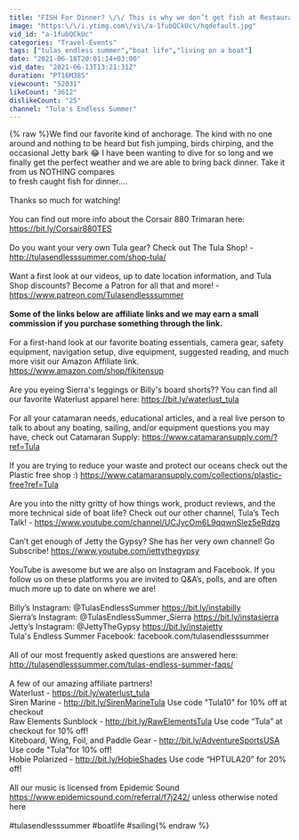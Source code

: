 ```yaml
---
title: "FISH For Dinner? \/\/ This is why we don’t get fish at Restaurants"
image: "https:\/\/i.ytimg.com\/vi\/a-1fubQCkUc\/hqdefault.jpg"
vid_id: "a-1fubQCkUc"
categories: "Travel-Events"
tags: ["tulas endless summer","boat life","living on a boat"]
date: "2021-06-18T20:01:14+03:00"
vid_date: "2021-06-13T13:21:31Z"
duration: "PT16M38S"
viewcount: "52031"
likeCount: "3612"
dislikeCount: "25"
channel: "Tula's Endless Summer"
---
```

{% raw %}We find our favorite kind of anchorage. The kind with no one around and nothing to be heard but fish jumping, birds chirping, and the occasional Jetty bark 😂 I have been wanting to dive for so long and we finally get the perfect weather and we are able to bring back dinner. Take it from us NOTHING compares<br />to fresh caught fish for dinner…. <br /><br />Thanks so much for watching! <br /><br />You can find out  more info about the Corsair 880 Trimaran here: <a rel="nofollow" target="blank" href="https://bit.ly/Corsair880TES">https://bit.ly/Corsair880TES</a><br /><br />Do you want your very own Tula gear? Check out The Tula Shop! - <a rel="nofollow" target="blank" href="http://tulasendlesssummer.com/shop-tula/">http://tulasendlesssummer.com/shop-tula/</a><br /><br />Want a first look at our videos, up to date location information, and Tula Shop discounts? Become a Patron for all that and more! - <a rel="nofollow" target="blank" href="https://www.patreon.com/Tulasendlesssummer">https://www.patreon.com/Tulasendlesssummer</a><br /><br />**Some of the links below are affiliate links and we may earn a small commission if you purchase something through the link.**<br /><br />For a first-hand look at our favorite boating essentials, camera gear, safety equipment, navigation setup, dive equipment, suggested reading, and much more visit our Amazon Affiliate link.  <a rel="nofollow" target="blank" href="https://www.amazon.com/shop/fikitensup">https://www.amazon.com/shop/fikitensup</a><br /><br />Are you eyeing Sierra's leggings or Billy's board shorts?? You can find all our favorite Waterlust apparel here: <a rel="nofollow" target="blank" href="https://bit.ly/waterlust_tula">https://bit.ly/waterlust_tula</a> <br /><br />For all your catamaran needs, educational articles, and a real live person to talk to about any boating, sailing, and/or equipment questions you may have, check out Catamaran Supply: <a rel="nofollow" target="blank" href="https://www.catamaransupply.com/?ref=Tula">https://www.catamaransupply.com/?ref=Tula</a><br /><br />If you are trying to reduce your waste and protect our oceans check out the Plastic free shop :) <a rel="nofollow" target="blank" href="https://www.catamaransupply.com/collections/plastic-free?ref=Tula">https://www.catamaransupply.com/collections/plastic-free?ref=Tula</a><br /><br />Are you into the nitty gritty of how things work, product reviews, and the more technical side of boat life? Check out our other channel, Tula’s Tech Talk! - <a rel="nofollow" target="blank" href="https://www.youtube.com/channel/UCJycOm6L9qqwnSlez5eRdzg">https://www.youtube.com/channel/UCJycOm6L9qqwnSlez5eRdzg</a><br /><br />Can’t get enough of Jetty the Gypsy? She has her very own channel! Go Subscribe!   <a rel="nofollow" target="blank" href="https://www.youtube.com/jettythegypsy">https://www.youtube.com/jettythegypsy</a><br /><br />YouTube is awesome but we are also on Instagram and Facebook. If you follow us on these platforms you are invited to Q&amp;A’s, polls, and are often much more up to date on where we are! <br /><br />Billy’s Instagram: @TulasEndlessSummer <a rel="nofollow" target="blank" href="https://bit.ly/instabilly">https://bit.ly/instabilly</a><br />Sierra’s Instagram: @TulasEndlessSummer_Sierra <a rel="nofollow" target="blank" href="https://bit.ly/instasierra">https://bit.ly/instasierra</a><br />Jetty’s Instagram: @JettyTheGypsy <a rel="nofollow" target="blank" href="https://bit.ly/instajetty">https://bit.ly/instajetty</a><br />Tula's Endless Summer Facebook: facebook.com/tulasendlesssummer<br /><br />All of our most frequently asked questions are answered here: <br /><a rel="nofollow" target="blank" href="http://tulasendlesssummer.com/tulas-endless-summer-faqs/">http://tulasendlesssummer.com/tulas-endless-summer-faqs/</a><br /><br />A few of our amazing affiliate partners!<br />Waterlust - <a rel="nofollow" target="blank" href="https://bit.ly/waterlust_tula">https://bit.ly/waterlust_tula</a> <br />Siren Marine - <a rel="nofollow" target="blank" href="http://bit.ly/SirenMarineTula">http://bit.ly/SirenMarineTula</a> Use code &quot;Tula10&quot; for 10% off at checkout<br />Raw Elements Sunblock -  <a rel="nofollow" target="blank" href="http://bit.ly/RawElementsTula">http://bit.ly/RawElementsTula</a> Use code “Tula” at checkout for 10% off!<br />Kiteboard, Wing, Foil, and Paddle Gear - <a rel="nofollow" target="blank" href="http://bit.ly/AdventureSportsUSA">http://bit.ly/AdventureSportsUSA</a> Use code &quot;Tula&quot;for 10% off!<br />Hobie Polarized - <a rel="nofollow" target="blank" href="http://bit.ly/HobieShades">http://bit.ly/HobieShades</a> Use code “HPTULA20” for 20% off!<br /><br />All our music is licensed from Epidemic Sound <a rel="nofollow" target="blank" href="https://www.epidemicsound.com/referral/f7j242/">https://www.epidemicsound.com/referral/f7j242/</a> unless otherwise noted here<br /><br />#tulasendlesssummer #boatlife #sailing{% endraw %}
